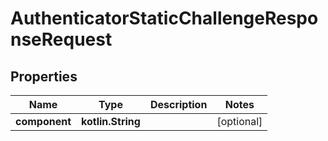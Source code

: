 
# AuthenticatorStaticChallengeResponseRequest

## Properties
Name | Type | Description | Notes
------------ | ------------- | ------------- | -------------
**component** | **kotlin.String** |  |  [optional]



